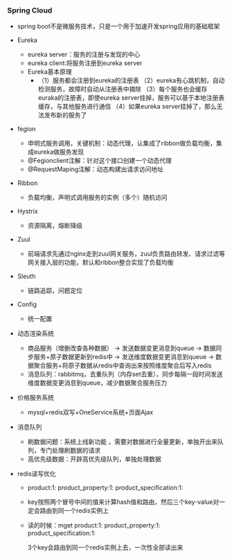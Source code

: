 ### Spring Cloud

- spring boot不是微服务技术，只是一个用于加速开发spring应用的基础框架

- Eureka

  - eureka server：服务的注册与发现的中心
  - eureka client:将服务注册到eureka server
  - Eureka基本原理
    - （1）服务都会注册到eureka的注册表
      （2）eureka有心跳机制，自动检测服务，故障时自动从注册表中摘除
      （3）每个服务也会缓存euraka的注册表，即使eureka server挂掉，服务可以基于本地注册表缓存，与其他服务进行通信
      （4）如果eureka server挂掉了，那么无法发布新的服务了

- fegion

  - 申明式服务调用，关键机制：动态代理，认集成了ribbon做负载均衡，集成eureka做服务发现
  - @Fegionclient注解：针对这个接口创建一个动态代理
  - @RequestMaping注解：动态构建出请求访问地址

- Ribbon

  - 负载均衡，声明式调用服务的实例（多个）随机访问

- Hystrix

  -  资源隔离，熔断降级

- Zuul

  - 前端请求先通过nginx走到zuul网关服务，zuul负责路由转发、请求过滤等网关接入层的功能，默认和ribbon整合实现了负载均衡

- Sleuth

  - 链路追踪，问题定位

- Config

  - 统一配置

- 动态渲染系统

  - 商品服务（增删改查各种数据） -> 发送数据变更消息到queue -> 数据同步服务+原子数据更新到redis中 -> 发送维度数据变更消息到queue -> 数据聚合服务+将原子数据从redis中查询出来按照维度聚合后写入redis
  - 消息队列：rabbitmq，去重队列（内存set去重），同步每隔一段时间发送维度数据变更消息到queue，减少数据聚合服务压力

- 价格服务系统

  - mysql+redis双写+OneService系统+页面Ajax

- 消息队列

  - 刷数据问题：系统上线新功能 ，需要对数据进行全量更新，单独开出来队列，专门处理刷数据的请求
  - 高优先级数据：开辟高优先级队列，单独处理数据

- redis读写优化

  - product:1:
    product_property:1:
    product_specification:1:

  - key按照两个冒号中间的值来计算hash值和路由，然后三个key-value对一定会路由到同一个redis实例上

  - 读的时候：mget product:1: product_property:1: product_specification:1:

    3个key会路由到同一个redis实例上去，一次性全部读出来